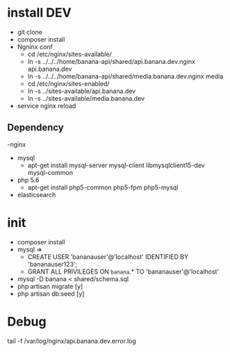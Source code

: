 # install DEV
  - git clone
  - composer install
  - Ngninx conf
      - cd /etc/nginx/sites-available/
      - ln -s ../../../home/banana-api/shared/api.banana.dev.nginx api.banana.dev
      - ln -s ../../../home/banana-api/shared/media.banana.dev.nginx media
      - cd /etc/nginx/sites-enabled/
      - ln -s ../sites-available/api.banana.dev
      - ln -s ../sites-available/media.banana.dev
  - service nginx reload

## Dependency
  -nginx
  - mysql
    - apt-get install mysql-server mysql-client libmysqlclient15-dev mysql-common
  - php 5.6
    - apt-get install php5-common php5-fpm php5-mysql
  - elasticsearch


# init
  - composer install
  - mysql =>
    - CREATE USER 'bananauser'@'localhost' IDENTIFIED BY 'bananauser123';
    - GRANT ALL PRIVILEGES ON `banana`.* TO 'bananauser'@'localhost'
  - mysql -D banana < shared/schema.sql
  - php artisan migrate [y]
  - php artisan db:seed [y]


# Debug
tail -f /var/log/nginx/api.banana.dev.error.log
